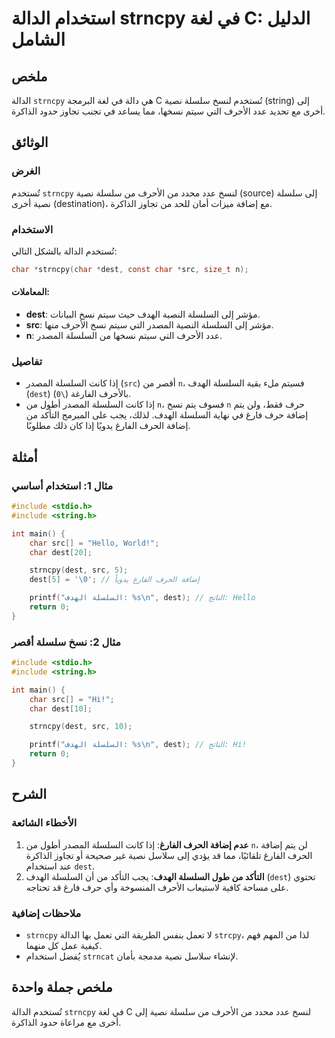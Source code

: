 <!--
Meta Description: # استخدام الدالة strncpy في لغة C: الدليل الشامل ## ملخص الدالة `strncpy` هي دالة في لغة البرمجة C تُستخدم لنسخ سلسلة نصية (string) إلى أخرى مع تحديد ...
Meta Keywords: dest, السلسلة, strncpy, char, src
-->

# استخدام الدالة strncpy في لغة C: الدليل الشامل

## ملخص
الدالة `strncpy` هي دالة في لغة البرمجة C تُستخدم لنسخ سلسلة نصية (string) إلى أخرى مع تحديد عدد الأحرف التي سيتم نسخها، مما يساعد في تجنب تجاوز حدود الذاكرة.

## الوثائق
### الغرض
تُستخدم `strncpy` لنسخ عدد محدد من الأحرف من سلسلة نصية (source) إلى سلسلة نصية أخرى (destination)، مع إضافة ميزات أمان للحد من تجاوز الذاكرة.

### الاستخدام
تُستخدم الدالة بالشكل التالي:

```c
char *strncpy(char *dest, const char *src, size_t n);
```

#### المعاملات:
- **dest**: مؤشر إلى السلسلة النصية الهدف حيث سيتم نسخ البيانات.
- **src**: مؤشر إلى السلسلة النصية المصدر التي سيتم نسخ الأحرف منها.
- **n**: عدد الأحرف التي سيتم نسخها من السلسلة المصدر.

### تفاصيل
- إذا كانت السلسلة المصدر (`src`) أقصر من `n`، فسيتم ملء بقية السلسلة الهدف (`dest`) بالأحرف الفارغة (`\0`).
- إذا كانت السلسلة المصدر أطول من `n`، فسوف يتم نسخ `n` حرف فقط، ولن يتم إضافة حرف فارغ في نهاية السلسلة الهدف. لذلك، يجب على المبرمج التأكد من إضافة الحرف الفارغ يدويًا إذا كان ذلك مطلوبًا.

## أمثلة
### مثال 1: استخدام أساسي

```c
#include <stdio.h>
#include <string.h>

int main() {
    char src[] = "Hello, World!";
    char dest[20];

    strncpy(dest, src, 5);
    dest[5] = '\0'; // إضافة الحرف الفارغ يدوياً

    printf("السلسلة الهدف: %s\n", dest); // الناتج: Hello
    return 0;
}
```

### مثال 2: نسخ سلسلة أقصر

```c
#include <stdio.h>
#include <string.h>

int main() {
    char src[] = "Hi!";
    char dest[10];

    strncpy(dest, src, 10);

    printf("السلسلة الهدف: %s\n", dest); // الناتج: Hi!
    return 0;
}
```

## الشرح
### الأخطاء الشائعة
1. **عدم إضافة الحرف الفارغ**: إذا كانت السلسلة المصدر أطول من `n`، لن يتم إضافة الحرف الفارغ تلقائيًا، مما قد يؤدي إلى سلاسل نصية غير صحيحة أو تجاوز الذاكرة عند استخدام `dest`.
2. **التأكد من طول السلسلة الهدف**: يجب التأكد من أن السلسلة الهدف (`dest`) تحتوي على مساحة كافية لاستيعاب الأحرف المنسوخة وأي حرف فارغ قد تحتاجه.

### ملاحظات إضافية
- `strncpy` لا تعمل بنفس الطريقة التي تعمل بها الدالة `strcpy`، لذا من المهم فهم كيفية عمل كل منهما.
- يُفضل استخدام `strncat` لإنشاء سلاسل نصية مدمجة بأمان.

## ملخص جملة واحدة
تُستخدم الدالة `strncpy` في لغة C لنسخ عدد محدد من الأحرف من سلسلة نصية إلى أخرى مع مراعاة حدود الذاكرة.